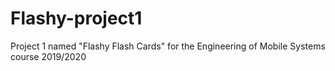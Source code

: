 # Flashy-project1
Project 1 named "Flashy Flash Cards" for the Engineering of Mobile Systems course 2019/2020
